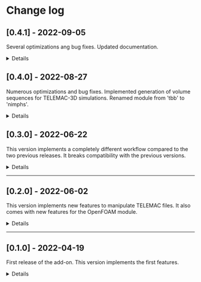 # Change log

## [0.4.1] - 2022-09-05

Several optimizations ang bug fixes.
Updated documentation.

<details><summary>Details</summary>

### Added

* Update documentation (#10)


### Fixed

* Fix crash when disabling add-on (#8)

### Changed

* TELEMAC-3D: modify how point data are exported for volume sequences (#7)

</details>

## [0.4.0] - 2022-08-27

Numerous optimizations and bug fixes.
Implemented generation of volume sequences for TELEMAC-3D simulations.
Renamed module from 'tbb' to 'nimphs'.

<details><summary>Details</summary>

### Added

No detail available.

### Fixed

No detail available.

### Changed

No detail available.

</details>

## [0.3.0] - 2022-06-22

This version implements a completely different workflow compared to the two previous releases.
It breaks compatibility with the previous versions.

<details><summary>Details</summary>

### Added

No detail available.

### Changed

No detail available.
    
</details>

--------------------------------------------------------------------------------

## [0.2.0] - 2022-06-02

This version implements new features to manipulate TELEMAC files.
It also comes with new features for the OpenFOAM module.

<details><summary>Details</summary>

### Added

No detail available.

### Fixed

No detail available.

### Changed

No detail available.

</details>

--------------------------------------------------------------------------------

## [0.1.0] - 2022-04-19

First release of the add-on. This version implements the first features.

<details><summary>Details</summary>

### Added

No detail available.

</details>